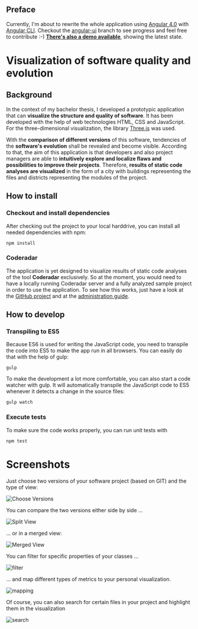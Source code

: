 ## Preface
Currently, I'm about to rewrite the whole application using [Angular 4.0](http://angularjs.blogspot.de/2017/03/angular-400-now-available.html) with [Angular CLI](https://github.com/angular/angular-cli). Checkout the [angular-ui](https://github.com/pschild/CodeRadarVisualization/tree/angular-ui) branch to see progress and feel free to contribute :-)
**[There's also a demo available](https://pschild.github.io/CodeRadarVisualization/)**, showing the latest state.

# Visualization of software quality and evolution

## Background
In the context of my bachelor thesis, I developed a prototypic application that can **visualize the structure and quality of software**. It has been developed with the help of web technologies HTML, CSS and JavaScript. For the three-dimensional visualization, the library [Three.js](https://github.com/mrdoob/three.js/) was used.

With the **comparison of different versions** of this software, tendencies of the **software's evolution** shall be revealed and become visible.
According to that, the aim of this application is that developers and also project managers are able to **intuitively explore and localize flaws and possibilities to improve their projects**.
Therefore, **results of static code analyses are visualized** in the form of a city with buildings representing the files and districts representing the modules of the project.

## How to install
### Checkout and install dependencies
After checking out the project to your local harddrive, you can install all needed dependencies with npm:
```
npm install
```

### Coderadar
The application is yet designed to visualize results of static code analyses of the tool **Coderadar** exclusively. So at the moment, you would need to have a locally running Coderadar server and a fully analyzed sample project in order to use the application.
To see how this works, just have a look at the [GitHub project](https://github.com/reflectoring/coderadar) and at the [administration guide](http://www.reflectoring.io/coderadar/current/docs/admin.html).

## How to develop
### Transpiling to ES5
Because ES6 is used for writing the JavaScript code, you need to transpile the code into ES5 to make the app run in all browsers. You can easily do that with the help of gulp:
```
gulp
```
To make the development a lot more comfortable, you can also start a code watcher with gulp. It will automatically transpile the JavaScript code to ES5 whenever it detects a change in the source files:
```
gulp watch
```

### Execute tests
To make sure the code works properly, you can run unit tests with
```
npm test
```

# Screenshots
Just choose two versions of your software project (based on GIT) and the type of view:

![Choose Versions](https://cloud.githubusercontent.com/assets/1246566/23557895/fbbbf66e-0031-11e7-8192-5d9c41db98a6.PNG)

You can compare the two versions either side by side ...

![Split View](https://cloud.githubusercontent.com/assets/1246566/22399780/f8e23356-e5a4-11e6-9871-d08730dedda5.png)

... or in a merged view:

![Merged View](https://cloud.githubusercontent.com/assets/1246566/23557874/e3137ff6-0031-11e7-9174-f8ceb05f1550.PNG)

You can filter for specific properties of your classes ...

![filter](https://cloud.githubusercontent.com/assets/1246566/23557936/1872fe88-0032-11e7-8437-ae6f0a79ae3e.PNG)

... and map different types of metrics to your personal visualization.

![mapping](https://cloud.githubusercontent.com/assets/1246566/23557926/11553c7e-0032-11e7-9661-5968ab5226db.PNG)

Of course, you can also search for certain files in your project and highlight them in the visualization

![search](https://cloud.githubusercontent.com/assets/1246566/23557911/08b60db4-0032-11e7-8ca4-01bd8d27d6fc.PNG)
